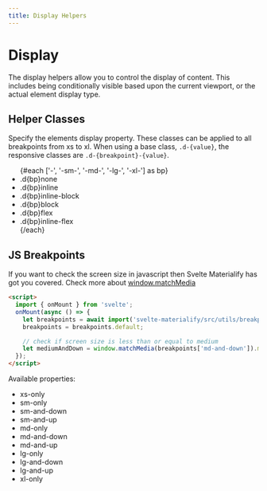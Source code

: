 ```yaml
---
title: Display Helpers
---
```


# Display

The display helpers allow you to control the display of content. This includes being conditionally visible based upon the current viewport, or the actual element display type.

## Helper Classes

Specify the elements display property. These classes can be applied to all breakpoints from xs to xl. When using a base class, `.d-{value}`, the responsive classes are `.d-{breakpoint}-{value}`.

<ul class='font-weight-bold'>
{#each ['-', '-sm-', '-md-', '-lg-', '-xl-'] as bp}
  <li>.d{bp}none</li>
  <li>.d{bp}inline</li>
  <li>.d{bp}inline-block</li>
  <li>.d{bp}block</li>
  <li>.d{bp}flex</li>
  <li>.d{bp}inline-flex</li>
{/each}
</ul>

## JS Breakpoints

If you want to check the screen size in javascript then Svelte Materialify has got you covered. Check more about [window.matchMedia](https://developer.mozilla.org/en-US/docs/Web/API/Window/matchMedia)

```html
<script>
  import { onMount } from 'svelte';
  onMount(async () => {
    let breakpoints = await import('svelte-materialify/src/utils/breakpoints');
    breakpoints = breakpoints.default;

    // check if screen size is less than or equal to medium
    let mediumAndDown = window.matchMedia(breakpoints['md-and-down']).matches;
  });
</script>
```

Available properties:

<ul class='font-weight-bold'>
  <li>xs-only</li>
  <li>sm-only</li>
  <li>sm-and-down</li>
  <li>sm-and-up</li>
  <li>md-only</li>
  <li>md-and-down</li>
  <li>md-and-up</li>
  <li>lg-only</li>
  <li>lg-and-down</li>
  <li>lg-and-up</li>
  <li>xl-only</li>
</ul>
